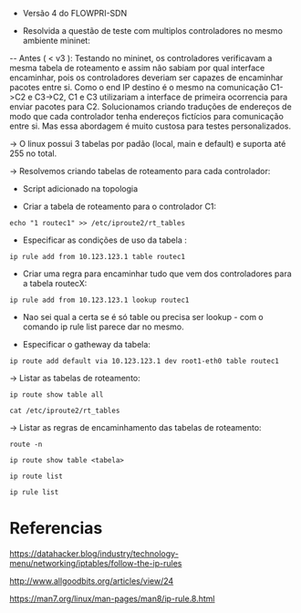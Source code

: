 - Versão 4 do FLOWPRI-SDN

- Resolvida a questão de teste com multiplos controladores no mesmo ambiente mininet:

-- Antes ( < v3 ): Testando no mininet, os controladores verificavam a mesma tabela de roteamento e assim não sabiam por qual interface encaminhar, pois os controladores deveriam ser capazes de encaminhar pacotes entre si. Como o end IP destino é o mesmo na comunicação C1->C2 e C3->C2, C1 e C3 utilizariam a interface de primeira ocorrencia para enviar pacotes para C2. Solucionamos criando traduções de endereços de modo que cada controlador tenha endereços fictícios para comunicação entre si. Mas essa abordagem é muito custosa para testes personalizados.

-> O linux possui 3 tabelas por padão (local, main e default) e suporta até 255 no total.

-> Resolvemos criando tabelas de roteamento para cada controlador:

* Script adicionado na topologia

- Criar a tabela de roteamento para o controlador C1:

`echo "1 routec1" >> /etc/iproute2/rt_tables`

- Especificar as condições de uso da tabela :

`ip rule add from 10.123.123.1 table routec1`

- Criar uma regra para encaminhar tudo que vem dos controladores para a tabela routecX:

`ip rule add from 10.123.123.1 lookup routec1`

- Nao sei qual a certa se é só table ou precisa ser lookup - com o comando ip rule list parece dar no mesmo.

- Especificar o gatheway da tabela:

`ip route add default via 10.123.123.1 dev root1-eth0 table routec1`


-> Listar as tabelas de roteamento:

`ip route show table all`

`cat /etc/iproute2/rt_tables`

-> Listar as regras de encaminhamento das tabelas de roteamento:

`route -n`

`ip route show table <tabela>`

`ip route list`

`ip rule list`


# Referencias

https://datahacker.blog/industry/technology-menu/networking/iptables/follow-the-ip-rules

http://www.allgoodbits.org/articles/view/24

https://man7.org/linux/man-pages/man8/ip-rule.8.html